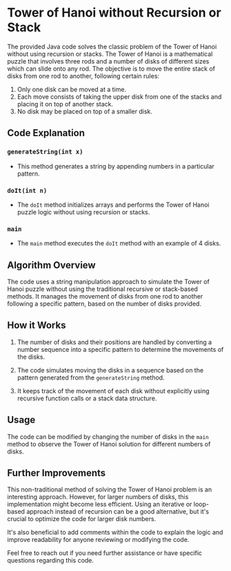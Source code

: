 # Tower of Hanoi without Recursion or Stack

The provided Java code solves the classic problem of the Tower of Hanoi without using recursion or stacks. The Tower of Hanoi is a mathematical puzzle that involves three rods and a number of disks of different sizes which can slide onto any rod. The objective is to move the entire stack of disks from one rod to another, following certain rules:

1. Only one disk can be moved at a time.
2. Each move consists of taking the upper disk from one of the stacks and placing it on top of another stack.
3. No disk may be placed on top of a smaller disk.

## Code Explanation

### `generateString(int x)`
- This method generates a string by appending numbers in a particular pattern.

### `doIt(int n)`
- The `doIt` method initializes arrays and performs the Tower of Hanoi puzzle logic without using recursion or stacks.

### `main`
- The `main` method executes the `doIt` method with an example of 4 disks.

## Algorithm Overview

The code uses a string manipulation approach to simulate the Tower of Hanoi puzzle without using the traditional recursive or stack-based methods. It manages the movement of disks from one rod to another following a specific pattern, based on the number of disks provided.

## How it Works

1. The number of disks and their positions are handled by converting a number sequence into a specific pattern to determine the movements of the disks.

2. The code simulates moving the disks in a sequence based on the pattern generated from the `generateString` method.

3. It keeps track of the movement of each disk without explicitly using recursive function calls or a stack data structure.

## Usage

The code can be modified by changing the number of disks in the `main` method to observe the Tower of Hanoi solution for different numbers of disks.

## Further Improvements

This non-traditional method of solving the Tower of Hanoi problem is an interesting approach. However, for larger numbers of disks, this implementation might become less efficient. Using an iterative or loop-based approach instead of recursion can be a good alternative, but it's crucial to optimize the code for larger disk numbers.

It's also beneficial to add comments within the code to explain the logic and improve readability for anyone reviewing or modifying the code.

Feel free to reach out if you need further assistance or have specific questions regarding this code.